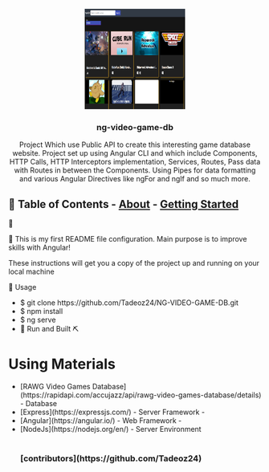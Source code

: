 <p align="center">
  <a href="" rel="noopener">
    <img
      width="200px"
      height="200px"
      src="./src/assets/images/Readme/P-Screenshot.png"
      alt="Project logo"
  /></a>
</p>

<h3 align="center">ng-video-game-db</h3>

<p align="center">
  Project Which use Public API to create this interesting game database website.
  Project set up using Angular CLI and which include Components, HTTP Calls,
  HTTP Interceptors implementation, Services, Routes, Pass data with Routes in
  between the Components. Using Pipes for data formatting and various Angular
  Directives like ngFor and ngIf and so much more.
  <br />
</p>

## 📝 Table of Contents - [About](#about) - [Getting Started](#getting_started)

🧐

🏁 This is my first README file configuration. Main purpose is to improve skills with
Angular! <a name="getting_started"></a>

These instructions will get you a copy of the project up and running on your
local machine

🎈 Usage <a name="usage">

  <ul>
      <li>$ git clone https://github.com/Tadeoz24/NG-VIDEO-GAME-DB.git</li>
      <li>$ npm install</li>
      <li>$ ng serve</li>
      <li> 🚀 Run and Built ⛏️ </li>
  </ul>

</a>
<h1>Using Materials</h1>
<ul>
  <li>[RAWG Video Games Database](https://rapidapi.com/accujazz/api/rawg-video-games-database/details) - Database</li>
  <li>[Express](https://expressjs.com/) - Server Framework -</li>
  <li>[Angular](https://angular.io/) - Web Framework -</li>
  <li>[NodeJs](https://nodejs.org/en/) - Server Environment</li>
  
</br>
  <h3>[contributors](https://github.com/Tadeoz24)</h3>
</ul>

